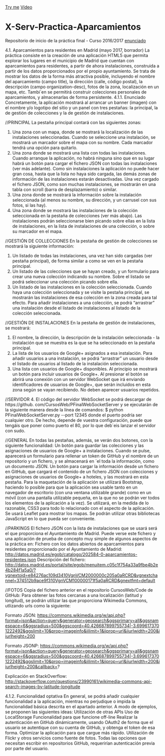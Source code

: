 [Try me](https://aortizgu.github.io/X-Serv-Practica-Aparcamientos/index.html)
[Vídeo](https://youtu.be/yjd9lwQ6UkU)
# X-Serv-Practica-Aparcamientos
Repositorio de inicio de la práctica final - Curso 2016/2017
[enunciado](http://cursosweb.github.io/programas/IT-AT.pdf)

4.1. Aparcamientos para residentes en Madrid
(mayo 2017, borrador)
La práctica consiste en la creación de una aplicación HTML5 que permita
explorar los lugares en el municipio de Madrid que cuentan con aparcamientos
para residentes, a partir de ahora instalaciones, construida a partir de los datos
proporcionados por el propio ayuntamiento. Se trata de mostrar los datos de la
forma más atractiva posible, incluyendo el nombre del aparcamiento (campo title),
la dirección (calle, código postal), la descripción (campo organization-desc), fotos
de la zona, localización en un mapa, etc. Tambi´en se permitirá construir colecciones
personales de aparcamientos, y almacenarlas de forma persistente.
4.1.1. Enunciado
Concretamente, la aplicación mostrará al arrancar un banner (imagen) con el
nombre y/o logotipo del sitio y un panel con tres pestañas: la principal, la de
gestión de colecciones y la de gestión de instalaciones.

//PRINCIPAL
La pestaña principal contará con las siguientes zonas:
1. Una zona con un mapa, donde se mostrará la localización de las instalaciones
seleccionadas. Cuando se seleccione una instalación, se mostrará un marcador
sobre el mapa con su nombre. Cada marcador tendrá una opción para
quitarlo.
2. Una zona donde se mostrará una lista con todas las instalaciones. Cuando
arranque la aplicación, no habrá ninguna sino que en su lugar habrá un botón
para cargar el fichero JSON con todas las instalaciones (ver más adelante).
Como sin instalaciones la aplicación no puede hacer gran cosa, hasta que la
lista no haya sido cargada, las demás zonas de información de las instalaciones
estarán desactivadas. Una vez cargado el fichero JSON, como son muchas
instalaciones, se mostrarán en una tabla con scroll (barra de desplazamiento)
o similar.
3. Una zona donde se mostrará la información sobre la instalación seleccionada
(al menos su nombre, su dirección, y un carrusel con sus fotos, si las hay).
4. Una zona donde se mostrará las instalaciones de la colección seleccionada en
la pestaña de colecciones (ver más abajo).
Las instalaciones podrán seleccionarse bien picando sobre ellas en la lista de
instalaciones, en la lista de instalaciones de una colección, o sobre su marcador en
el mapa.

//GESTIÓN DE COLLECCIONES
En la pestaña de gestión de colecciones se mostrará la siguiente información:
1. Un listado de todas las instalaciones, una vez han sido cargadas (ver pestaña
principal), de forma similar a como se ven en la pestaña principal.
2. Un listado de las colecciones que se hayan creado, y un formulario para crear
una nueva colección indicando su nombre. Sobre el listado se podrá seleccionar
una colección picando sobre ella.
3. Un listado de las instalaciones en la colección seleccionada. 
Cuando haya una colección seleccionada y se visite la pestaña principal, se mostrarán las
instalaciones de esa colección en la zona creada para tal efecto.
Para añadir instalaciones a una colección, se podrá “arrastrar” una instalación
desde el listado de instalaciones al listado de la colección seleccionada.

//GESTIÓN DE INSTALACIONES
En la pestaña de gestión de instalaciones, se mostrará:
1. El nombre, la dirección, la descripción de la instalación seleccionada - la
instalación que se muestra es la que se ha seleccionado en la pestaña principal.
2. La lista de los usuarios de Google+ asignados a esa instalación. 
Para añadir usuarios a una instalación, se podrá “arrastrar” un usuario desde el listado
de usuarios al listado de la instalación seleccionada.
3. Una lista con usuarios de Google+ disponibles. 
Al principio se mostrará un botón para incluir usuarios de Google+. Al presionar el botón se abrirá una
conexión con un servidor WebSocket que irá enviando identificadores de usuarios
de Google+, que serán incluidos en esta zona según se vayan recibiendo.
No deben aparecer usuarios repetidos.

//SERVIDOR
4. El código del servidor WebSocket se podrá descargar de https://github.
com/CursosWeb/PFinalWebSocketServer y se ejecutarán de la siguiente
manera desde la línea de comandos:
$ python PFinalWebSocketServer.py --port 12345
donde el puerto podría ser cualquier otro. De hecho, depende de vuestra
configuración, puede que tengáis que poner como puerto el 80, por lo que
deb´eis lanzar el servidor con sudo.

//GENERAL
En todas las pestañas, además, se verán dos botones, con la siguiente funcionalidad:
Un botón para guardar las colecciones y las asignaciones de usuarios de Google+
a instalaciones. Cuando se pulse, aparecerá un formulario para rellenar
un token de GitHub y el nombre de un repositorio y un fichero, y se almacenará
en ´el toda la información, como un documento JSON.
Un botón para cargar la información desde un fichero en GitHub, que cargará
el contenido de un fichero JSON con colecciones y asignaciones de usuarios
de Google+ a hoteles, y las mostrará en esta pestaña.
Para la maquetación de la aplicación se utilizará Bootstrap, haciendo lo posible
para que la aplicación sea usable tanto en un navegador de escritorio (con una
ventana utilizable grande) como en un móvil (con una pantalla utilizable pequeña,
en la que no se podrán ver todos los elementos de la aplicación a la vez). Se utilizará,
en la medida de lo razonable, CSS3 para todo lo relacionado con el aspecto de
la aplicación. Se usará Leaflet para mostrar los mapas. Se podrán utilizar otras
bibliotecas JavaScript en lo que pueda ser conveniente.

//PARKINGS
El fichero JSON con la lista de instalaciones que se usará será el que proporciona
el Ayuntamiento de Madrid. Puede verse este fichero y una aplicación de prueba
de concepto muy simple de algunos aspectos de la práctica en:
Fichero con los datos abiertos de aparcamientos para residentes proporcionado
por el Ayuntamiento de Madrid:
http://datos.madrid.es/egob/catalogo/202584-0-aparcamientos-residentes.json
Descripción del fichero:
http://datos.madrid.es/portal/site/egob/menuitem.c05c1f754a33a9fbe4b2e4b284f1a5a0/?vgnextoid=e84276ac109d3410VgnVCM2000000c205a0aRCRD&vgnextchannel=374512b9ace9f310VgnVCM100000171f5a0aRCRD&gnextfmt=default

//FOTOS
Copia del fichero anterior en el repositorio CursosWeb/Code de GitHub:
Para obtener las fotos cercanas a una localización (latitud y longitud), se
podrán utilizar las que proporciona Wikimedia Commons, utlizando urls como
la siguiente:

Formato JSON:
https://commons.wikimedia.org/w/api.php?format=json&action=query&generator=geosearch&ggsprimary=all&ggsnamespace=6&ggsradius=500&ggscoord=40.426687899755734|-3.6996173701222492&ggslimit=10&prop=imageinfo&iilimit=1&iiprop=url&iiurlwidth=200&iiurlheight=200

Formato JSONP:
https://commons.wikimedia.org/w/api.php?format=json&action=query&generator=geosearch&ggsprimary=all&ggsnamespace=6&ggsradius=500&ggscoord=40.426687899755734|-3.6996173701222492&ggslimit=10&prop=imageinfo&iilimit=1&iiprop=url&iiurlwidth=200&iiurlheight=200&callback=?

Explicación en StackOverflow:
http://stackoverflow.com/questions/23990161/wikimedia-commons-api-search-images-by-latitude-longitude



4.1.2. Funcionalidad optativa
En general, se podrá añadir cualquier funcionalidad a la aplicación, mientras
no perjudique o impida la funcionalidad básica descrita en el apartado anterior. A
modo de ejemplos, se proponen las siguientes ideas:
Utilización de otras APIs
Uso de LocalStorage
Funcionalidad para que funcione off-line
Realizar la autenticación en GitHub dinámicamente, usando OAuth2 de forma
que el usuario se autentique con su cuenta de GitHub, y obtenga el token
de esa forma.
Optimizar la aplicación para que cargue más rápido.
Utilización de Flickr y otros servicios como fuente de fotos.
Todas las opciones que necesitan escribir en repositorios GitHub, requerirían
autenticación previa por parte del usuario.
